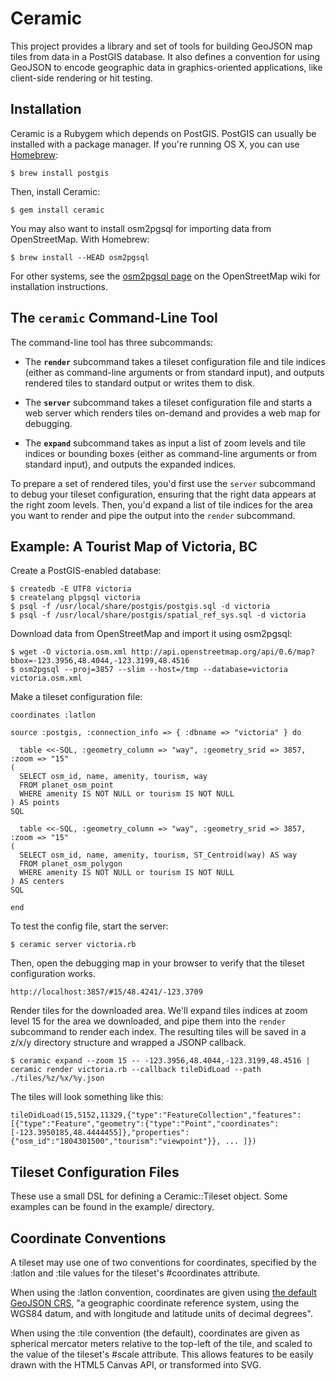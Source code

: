 # Ceramic

This project provides a library and set of tools for building GeoJSON map tiles from data in a PostGIS database. It also defines a convention for using GeoJSON to encode geographic data in graphics-oriented applications, like client-side rendering or hit testing.


## Installation

Ceramic is a Rubygem which depends on PostGIS. PostGIS can usually be installed with a package manager. If you're running OS X, you can use [Homebrew](http://mxcl.github.com/homebrew):

    $ brew install postgis

Then, install Ceramic:

    $ gem install ceramic

You may also want to install osm2pgsql for importing data from OpenStreetMap. With Homebrew:

    $ brew install --HEAD osm2pgsql

For other systems, see the [osm2pgsql page](http://wiki.openstreetmap.org/wiki/Osm2pgsql) on the OpenStreetMap wiki for installation instructions.


## The `ceramic` Command-Line Tool

The command-line tool has three subcommands:

* The **`render`** subcommand takes a tileset configuration file and tile indices (either as command-line arguments or from standard input), and outputs rendered tiles to standard output or writes them to disk.

* The **`server`** subcommand takes a tileset configuration file and starts a web server which renders tiles on-demand and provides a web map for debugging.

* The **`expand`** subcommand takes as input a list of zoom levels and tile indices or bounding boxes (either as command-line arguments or from standard input), and outputs the expanded indices.

To prepare a set of rendered tiles, you'd first use the `server` subcommand to debug your tileset configuration, ensuring that the right data appears at the right zoom levels. Then, you'd expand a list of tile indices for the area you want to render and pipe the output into the `render` subcommand.


## Example: A Tourist Map of Victoria, BC

Create a PostGIS-enabled database:

    $ createdb -E UTF8 victoria
    $ createlang plpgsql victoria
    $ psql -f /usr/local/share/postgis/postgis.sql -d victoria
    $ psql -f /usr/local/share/postgis/spatial_ref_sys.sql -d victoria

Download data from OpenStreetMap and import it using osm2pgsql:

    $ wget -O victoria.osm.xml http://api.openstreetmap.org/api/0.6/map?bbox=-123.3956,48.4044,-123.3199,48.4516
    $ osm2pgsql --proj=3857 --slim --host=/tmp --database=victoria victoria.osm.xml
  
Make a tileset configuration file:

    coordinates :latlon
    
    source :postgis, :connection_info => { :dbname => "victoria" } do
    
      table <<-SQL, :geometry_column => "way", :geometry_srid => 3857, :zoom => "15"
    (
      SELECT osm_id, name, amenity, tourism, way
      FROM planet_osm_point
      WHERE amenity IS NOT NULL or tourism IS NOT NULL
    ) AS points
    SQL
    
      table <<-SQL, :geometry_column => "way", :geometry_srid => 3857, :zoom => "15"
    (
      SELECT osm_id, name, amenity, tourism, ST_Centroid(way) AS way
      FROM planet_osm_polygon
      WHERE amenity IS NOT NULL or tourism IS NOT NULL
    ) AS centers
    SQL
      
    end

To test the config file, start the server:

    $ ceramic server victoria.rb

Then, open the debugging map in your browser to verify that the tileset configuration works.

    http://localhost:3857/#15/48.4241/-123.3709
  
Render tiles for the downloaded area. We'll expand tiles indices at zoom level 15 for the area we downloaded, and pipe them into the `render` subcommand to render each index. The resulting tiles will be saved in a z/x/y directory structure and wrapped a JSONP callback.

    $ ceramic expand --zoom 15 -- -123.3956,48.4044,-123.3199,48.4516 | ceramic render victoria.rb --callback tileDidLoad --path ./tiles/%z/%x/%y.json

The tiles will look something like this:

    tileDidLoad(15,5152,11329,{"type":"FeatureCollection","features":[{"type":"Feature","geometry":{"type":"Point","coordinates":[-123.3950185,48.4444455]},"properties":{"osm_id":"1804301500","tourism":"viewpoint"}}, ... ]})


## Tileset Configuration Files

These use a small DSL for defining a Ceramic::Tileset object. Some examples can be found in the example/ directory.


## Coordinate Conventions

A tileset may use one of two conventions for coordinates, specified by the :latlon and :tile values for the tileset's #coordinates attribute.

When using the :latlon convention, coordinates are given using [the default GeoJSON CRS](http://www.geojson.org/geojson-spec.html#coordinate-reference-system-objects), "a geographic coordinate reference system, using the WGS84 datum, and with longitude and latitude units of decimal degrees".

When using the :tile convention (the default), coordinates are given as spherical mercator meters relative to the top-left of the tile, and scaled to the value of the tileset's #scale attribute. This allows features to be easily drawn with the HTML5 Canvas API, or transformed into SVG.
